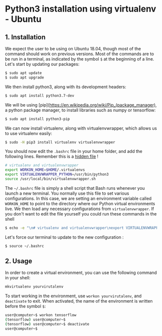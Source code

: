 Python3 installation using virtualenv - Ubuntu
======================================

## 1. Installation
We expect the user to be using on Ubuntu 18.04, though most of the command should work on previous versions. Most of the commands are to be run in a terminal, as indicated by the symbol `$` at the beginning of a line. Let's start by updating our packages:

```bash
$ sudo apt update
$ sudo apt upgrade
```

We then install python3, along with its development headers:

```bash
$ sudo apt install python3.7-dev
```

We will be using [pip](https://en.wikipedia.org/wiki/Pip_(package_manager), a python package manager, to install libraries such as numpy or tensorflow:

```bash
$ sudo apt install python3-pip
```

We can now install virtualenv, along with virtualenvwrapper, which allows us to use virtualenv easily:

```bash
$ sudo -H pip3 install virtualenv virtualenvwrapper
```

You should now edit the `.bashrc` file in your home folder, and add the following lines. Remember this is a [hidden file](https://askubuntu.com/questions/470837/how-to-show-hidden-folders-in-ubuntu-14-04#470849) !

```bash
# virtualenv and virtualenvwrapper
export WORKON_HOME=$HOME/.virtualenvs
export VIRTUALENVWRAPPER_PYTHON=/usr/bin/python3
source /usr/local/bin/virtualenvwrapper.sh
```

The `~/.bashrc`  file is simply a shell script that Bash runs whenever you launch a new terminal. You normally use this file to set various configurations. In this case, we are setting an environment variable called `WORKON_HOME`  to point to the directory where our Python virtual environments live. We then load any necessary configurations from `virtualenvwrapper`. If you don't want to edit the file yourself you could run these commands in the shell

```bash
$ echo -e "\n# virtualenv and virtualenvwrapper\nexport VIRTUALENVWRAPPER_PYTHON=/usr/bin/python3\nexport WORKON_HOME=$HOME/.virtualenvs\nsource /usr/local/bin/virtualenvwrapper.sh" >> ~/.bashrc
```

Let's force our terminal to update to the new configuration :
```bash
$ source ~/.bashrc
```

## 2. Usage

In order to create a virtual environment, you can use the following command in your shell:

```bash
mkvirtualenv yourvirutalenv
```

To start working in the environment, use ```workon yourvirutalenv```, and ```deactivate``` to exit. When activated, the name of the environment is written before the symbol `$`:

```bash
user@computer~$ workon tensorflow
(tensorflow) user@computer~$    
(tensorflow) user@computer~$ deactivate
user@computer~$
```
